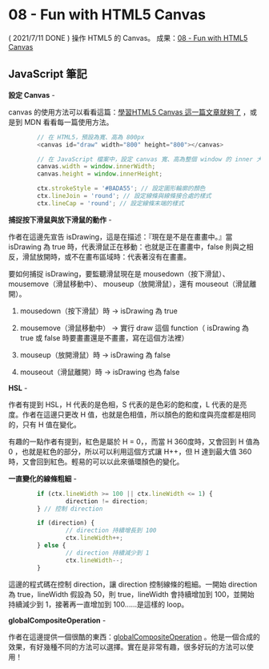
# 08 - Fun with HTML5 Canvas
( 2021/7/11 DONE ) 操作 HTML5 的 Canvas。
成果：[08 - Fun with HTML5 Canvas](https://alice-nor.github.io/JavaScript30/08%20-%20Fun%20with%20HTML5%20Canvas/index.html) 

## JavaScript 筆記 ##

**設定 Canvas** - 

canvas 的使用方法可以看看這篇：[學習HTML5 Canvas 這一篇文章就夠了](https://blog.csdn.net/u012468376/article/details/73350998) ，或是到 MDN 看看每一篇使用方法。

```JavaScript
        // 在 HTML5，預設為寬、高為 800px
        <canvas id="draw" width="800" height="800"></canvas>

        // 在 JavaScript 檔案中，設定 canvas 寬、高為整個 window 的 inner 大小
        canvas.width = window.innerWidth;
        canvas.height = window.innerHeight;

        ctx.strokeStyle = '#BADA55'; // 設定圖形輪廓的顏色
        ctx.lineJoin = 'round'; // 設定線條與線條接合處的樣式
        ctx.lineCap = 'round'; // 設定線條末端的樣式
```

**捕捉按下滑鼠與放下滑鼠的動作** - 

作者在這邊先宣告 isDrawing，這是在描述：『現在是不是在畫畫中。』當 isDrawing 為 true 時，代表滑鼠正在移動：也就是正在畫畫中，false 則與之相反，滑鼠放開時，或不在畫布區域時：代表著沒有在畫畫。

要如何捕捉 isDrawing，要監聽滑鼠現在是 mousedown（按下滑鼠）、mousemove（滑鼠移動中）、 mouseup（放開滑鼠），還有 mouseout（滑鼠離開）。

1. mousedown（按下滑鼠）時 -> isDrawing 為 true

2. mousemove（滑鼠移動中） -> 實行 draw 這個 function（ isDrawing 為 true 或 false 時要畫畫還是不畫畫，寫在這個方法裡）

3. mouseup（放開滑鼠）時 -> isDrawing 為 false

4. mouseout（滑鼠離開）時 -> isDrawing 也為 false

**HSL** - 

作者有提到 HSL，H 代表的是色相，S 代表的是色彩的飽和度，L 代表的是亮度。作者在這邊只更改 H 值，也就是色相值，所以顏色的飽和度與亮度都是相同的，只有 H 值在變化。

有趣的一點作者有提到，紅色是屬於 H = 0，，而當 H 360度時，又會回到 H 值為 0 ，也就是紅色的部分，所以可以利用這個方式讓 H++，但 H 達到最大值 360 時，又會回到紅色。輕易的可以以此來循環顏色的變化。

**一直變化的線條粗細** - 

```JavaScript
        if (ctx.lineWidth >= 100 || ctx.lineWidth <= 1) {
                direction != direction;
        } // 控制 direction

        if (direction) {
                // direction 持續增長到 100
                ctx.lineWidth++;
        } else {
                // direction 持續減少到 1
                ctx.lineWidth--;
        }
```

這邊的程式碼在控制 direction，讓 direction 控制線條的粗細。一開始 direction 為 true，lineWidth 假設為 50，則 true，lineWidth 會持續增加到 100，並開始持續減少到 1，接著再一直增加到 100......是這樣的 loop。

**globalCompositeOperation** - 

作者在這邊提供一個很酷的東西：[globalCompositeOperation](https://developer.mozilla.org/zh-TW/docs/Web/API/Canvas_API/Tutorial/Compositing) 。他是一個合成的效果，有好幾種不同的方法可以選擇。實在是非常有趣，很多好玩的方法可以使用！
